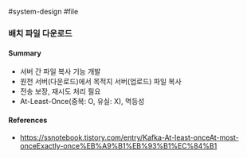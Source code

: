 #system-design #file

### 배치 파일 다운로드

#### Summary

* 서버 간 파일 복사 기능 개발
* 원천 서버(다운로드)에서 목적지 서버(업로드) 파일 복사
* 전송 보장, 재시도 처리 필요
* At-Least-Once(중복: O, 유실: X), 멱등성

#### References

* https://ssnotebook.tistory.com/entry/Kafka-At-least-onceAt-most-onceExactly-once%EB%A9%B1%EB%93%B1%EC%84%B1
